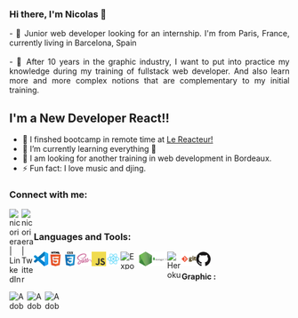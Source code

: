 ### Hi there, I'm Nicolas 👋

<div style="text-align: justify"> - 👋 Junior web developer looking for an internship. I'm from Paris, France, currently living in Barcelona, Spain </div>

</br>

<div style="text-align: justify">- 📖 After 10 years in the graphic industry, I want to put into practice my knowledge during my training of fullstack web developer. And also learn more and more complex notions that are complementary to my initial training.</div>

## I'm a New Developer React!!

- 🔭 I finshed bootcamp in remote time at [Le Reacteur!](https://www.lereacteur.io/)
- 🌱 I’m currently learning everything 🤣
- 👯 I am looking for another training in web development in Bordeaux.
- ⚡ Fun fact: I love music and djing.

### Connect with me:

[<img align="left" alt="nicoriera | LinkedIn" width="22px" src="https://cdn.jsdelivr.net/npm/simple-icons@v3/icons/linkedin.svg" />][linkedin]
[<img align="left" alt="nicoriera | Twitter" width="22px" src="https://cdn.jsdelivr.net/npm/simple-icons@v3/icons/twitter.svg" />][twitter]

<br />

### Languages and Tools:

<img align="left" alt="Visual Studio Code" width="26px" src="https://raw.githubusercontent.com/github/explore/80688e429a7d4ef2fca1e82350fe8e3517d3494d/topics/visual-studio-code/visual-studio-code.png" />
<img align="left" alt="HTML5" width="26px" src="https://raw.githubusercontent.com/github/explore/80688e429a7d4ef2fca1e82350fe8e3517d3494d/topics/html/html.png" />
<img align="left" alt="CSS3" width="26px" src="https://raw.githubusercontent.com/github/explore/80688e429a7d4ef2fca1e82350fe8e3517d3494d/topics/css/css.png" />
<img align="left" alt="Sass" width="26px" src="https://raw.githubusercontent.com/github/explore/80688e429a7d4ef2fca1e82350fe8e3517d3494d/topics/sass/sass.png" />
<img align="left" alt="JavaScript" width="26px" src="https://raw.githubusercontent.com/github/explore/80688e429a7d4ef2fca1e82350fe8e3517d3494d/topics/javascript/javascript.png" />
<img align="left" alt="React" width="26px" src="https://raw.githubusercontent.com/github/explore/80688e429a7d4ef2fca1e82350fe8e3517d3494d/topics/react/react.png" />
<img  align="left"alt="Expo" height="32" width="32" src="https://cdn.jsdelivr.net/npm/simple-icons@v5/icons/expo.svg" />
<img align="left" alt="Node.js" width="26px" src="https://raw.githubusercontent.com/github/explore/80688e429a7d4ef2fca1e82350fe8e3517d3494d/topics/nodejs/nodejs.png" />
<img align="left" alt="MongoDB" width="26px" src="https://raw.githubusercontent.com/github/explore/80688e429a7d4ef2fca1e82350fe8e3517d3494d/topics/mongodb/mongodb.png" />
<img align="left" alt="Heroku" width="26px" src="https://raw.githubusercontent.com/heroku/favicon/master/favicon.iconset/icon_32x32.png" />
<img align="left" alt="Git" width="26px" src="https://raw.githubusercontent.com/github/explore/80688e429a7d4ef2fca1e82350fe8e3517d3494d/topics/git/git.png" />
<img align="left" alt="GitHub" width="26px" src="https://raw.githubusercontent.com/github/explore/78df643247d429f6cc873026c0622819ad797942/topics/github/github.png" />

<br />

#### Graphic :

<img align="left" alt="Adobe Photoshop" height="32" width="32" src="https://cdn.jsdelivr.net/npm/simple-icons@v5/icons/adobephotoshop.svg" />
<img align="left" alt="Adobe Illustrator" height="32" width="32" src="https://cdn.jsdelivr.net/npm/simple-icons@v5/icons/adobeillustrator.svg" />
<img align="left" color="#FF3366" alt="Adobe InDesign" height="32" width="32" src="https://cdn.jsdelivr.net/npm/simple-icons@v5/icons/adobeindesign.svg" />

<br />

</details>

[bootcamp]: https://www.lereacteur.io/
[linkedin]: https://www.linkedin.com/in/nicolasriera/
[twitter]: https://twitter.com/nicolariera
